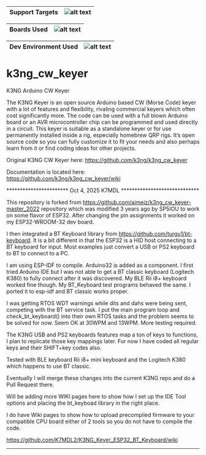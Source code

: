 | Support Targets | ![alt text][esp32] |
| --- | --- |

| Boards Used | ![alt text][esp32-WROOM-32]|
| --- | --- |

| Dev Environment Used | ![alt text][ESP-IDF]|
| --- | --- |


[esp32]: https://img.shields.io/badge/ESP32-green "ESP32"
[esp32-WROOM-32]: https://img.shields.io/badge/ESP32--WROOM--32-orange "ESP32-WROOM-32"
[ESP-IDF]: https://img.shields.io/badge/ESP--IDF-cyan "ESP-IDF"

# k3ng_cw_keyer
K3NG Arduino CW Keyer

The K3NG Keyer is an open source Arduino based CW (Morse Code) keyer with a lot of features and flexibility, rivaling commercial keyers which often cost significantly more. The code can be used with a full blown Arduino board or an AVR microcontroller chip can be programmed and used directly in a circuit. This keyer is suitable as a standalone keyer or for use permanently installed inside a rig, especially homebrew QRP rigs. It’s open source code so you can fully customize it to fit your needs and also perhaps learn from it or find coding ideas for other projects.

Original K3NG CW Keyer here: https://github.com/k3ng/k3ng_cw_keyer

Documentation is located here: https://github.com/k3ng/k3ng_cw_keyer/wiki



***********************  Oct 4, 2025  K7MDL *****************************

This repository is forked from https://github.com/aimeiz/k3ng_cw_keyer-master_2022 repository which was modified 3 years ago by SP5IOU to work on some flavor of ESP32.  After changing the pin assignments it worked on my ESP32-WROOM-32 dev board.  

I then integrated a BT Keyboard library from https://github.com/turgu1/bt-keyboard.  It is a bit different in that the ESP32 is a HID host connecting to a BT keyboard for input.  Most examples just convert a USB or PS2 keyboard to BT to connect to a PC.   

I am using ESP-IDF to compile.  Arduino32 is added as a component.  I first tried Arduino IDE but I was not able to get a BT classic keyboard (Logitech K380) to fully connect after it was discovered.  My BLE Rii i8+ keyboard worked fine though.  My BT_Keyboard test programs behaved the same.   I ported it to esp-idf and BT classic works proper.

I was getting RTOS WDT warnings while dits and dahs were being sent, competing with the BT service task.   I put the main program loop and check_bt_keyboard() into their own RTOS tasks and the problem seems to be solved for now. Seem OK at 30WPM and 13WPM.  More testing required.

The K3NG USB and PS2 keyboards features map a ton of keys to functions, I plan to replicate those key mappings later.  For now I have coded all regular keys and their SHIFT+key codes also.

Tested with BLE keyboard Rii i8+ mini keyboard and the Logitech K380 which happens to use BT classic.

Eventually I will merge these changes into the current K3NG repo and do a Pull Request there.

Will be adding more WIKI pages here to show how I set up the IDE Tool options and placing the bt_keyboad library in the right place.  

I do have Wiki pages to show how to upload precompiled firmware to your compatible CPU board either of 2 tools so you do not have to compile the code.

https://github.com/K7MDL2/K3NG_Keyer_ESP32_BT_Keyboard/wiki


*************************************************************************
